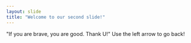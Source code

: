 ```yaml
---
layout: slide
title: "Welcome to our second slide!"
---
```

"If you are brave, you are good. Thank U!"
Use the left arrow to go back!
